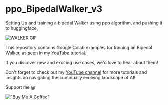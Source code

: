 # ppo_BipedalWalker_v3

Setting Up and training a bipedal Walker using ppo algorithm, and pushing it to huggingface,

![WALKER GIF](https://github.com/BrutFab/ppo_BipedalWalker_v3/blob/master/walker.gif)

This repository contains Google Colab examples for training an Bipedal Walker, as seen in my [YouTube tutorial](https://youtu.be/0WeLKNvtQXE). 

If you discover new and exciting use cases, we'd love to hear about them!

Don't forget to check out my [YouTube channel](https://www.youtube.com/channel/UCWLswLLUlVqWfVg8lLY5S9Q) for more tutorials and insights on navigating the continually evolving landscape of AI!

Support me @

[!["Buy Me A Coffee"](https://www.buymeacoffee.com/assets/img/custom_images/orange_img.png)](https://www.buymeacoffee.com/brutfab)
